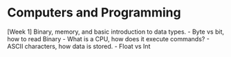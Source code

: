 # Computers and Programming

[Week 1]
Binary, memory, and basic introduction to data types.
    - Byte vs bit, how to read Binary
    - What is a CPU, how does it execute commands?
    - ASCII characters, how data is stored.
    - Float vs Int
